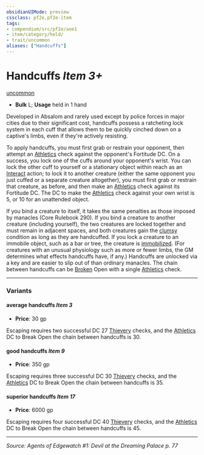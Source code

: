 ```yaml
---
obsidianUIMode: preview
cssclass: pf2e,pf2e-item
tags:
- compendium/src/pf2e/aoe1
- item/category/held/
- trait/uncommon
aliases: ["Handcuffs"]
---
```

# Handcuffs *Item 3+*  
[uncommon](rules/traits/uncommon.md "Uncommon Rarity Trait")  

- **Bulk** L; **Usage** held in 1 hand

Developed in Absalom and rarely used except by police forces in major cities due to their significant cost, handcuffs possess a ratcheting lock system in each cuff that allows them to be quickly cinched down on a captive's limbs, even if they're actively resisting.

To apply handcuffs, you must first grab or restrain your opponent, then attempt an [Athletics](compendium/skills.md#Athletics) check against the opponent's Fortitude DC. On a success, you lock one of the cuffs around your opponent's wrist. You can lock the other cuff to yourself or a stationary object within reach as an [Interact](rules/actions/interact.md) action; to lock it to another creature (either the same opponent you just cuffed or a separate creature altogether), you must first grab or restrain that creature, as before, and then make an [Athletics](compendium/skills.md#Athletics) check against its Fortitude DC. The DC to make the [Athletics](compendium/skills.md#Athletics) check against your own wrist is 5, or 10 for an unattended object.

If you bind a creature to itself, it takes the same penalties as those imposed by manacles (Core Rulebook 290). If you bind a creature to another creature (including yourself), the two creatures are locked together and must remain in adjacent spaces, and both creatures gain the [clumsy](rules/conditions.md#Clumsy) condition as long as they are handcuffed. If you lock a creature to an immobile object, such as a bar or tree, the creature is [immobilized](rules/conditions.md#Immobilized). (For creatures with an unusual physiology such as more or fewer limbs, the GM determines what effects handcuffs have, if any.) Handcuffs are unlocked via a key and are easier to slip out of than ordinary manacles. The chain between handcuffs can be [Broken](rules/conditions.md#Broken) Open with a single [Athletics](compendium/skills.md#Athletics) check.

---
### Variants

#### average handcuffs *Item 3*

- **Price**: 30 gp

Escaping requires two successful DC 27 [Thievery](compendium/skills.md#Thievery) checks, and the [Athletics](compendium/skills.md#Athletics) DC to Break Open the chain between handcuffs is 30.

#### good handcuffs *Item 9*

- **Price**: 350 gp

Escaping requires three successful DC 30 [Thievery](compendium/skills.md#Thievery) checks, and the [Athletics](compendium/skills.md#Athletics) DC to Break Open the chain between handcuffs is 35.

#### superior handcuffs *Item 17*

- **Price**: 6000 gp

Escaping requires four successful DC 40 [Thievery](compendium/skills.md#Thievery) checks, and the [Athletics](compendium/skills.md#Athletics) DC to Break Open the chain between handcuffs is 45.

---
*Source: Agents of Edgewatch #1: Devil at the Dreaming Palace p. 77*